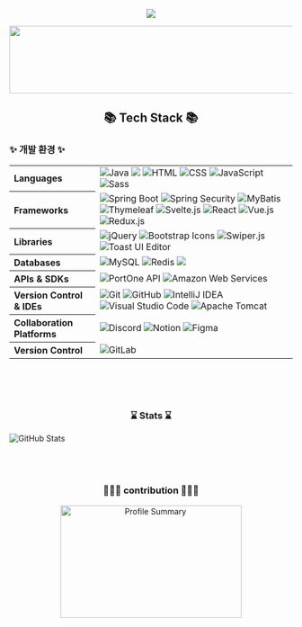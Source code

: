 <p align='center'>
    <img src="https://capsule-render.vercel.app/api?type=waving&color=auto&height=230&section=header&text=Yunii%20GitHub!👋🏻&fontSize=70&animation=fadeIn&fontAlignY=38&desc=&descAlignY=51&descAlign=62"/>
</p>

<a href="https://github.com/devxb/gitanimals">
  <img src="https://render.gitanimals.org/lines/{yunii2222}?pet-id=1" width="1000" height="120"/>
</a>

<div align="center">
	<h2>📚 Tech Stack 📚</h2> 
</div>

<h3> ✨ 개발 환경 ✨ </h3>
<table>
  <tbody>
    <tr>
      <th align="left">Languages</th>
      <td>
        <img alt="Java" src="https://img.shields.io/badge/JAVA-000000?style=for-the-badge&logo=openjdk&logoColor=white"/>
	<img src="https://img.shields.io/badge/c%23-%23239120.svg?style=for-the-badge&logo=c-sharp&logoColor=white"/>
        <img alt="HTML" src="https://img.shields.io/badge/HTML-E34F26?style=for-the-badge&logo=html5&logoColor=white" />
        <img alt="CSS" src="https://img.shields.io/badge/CSS-1572B6?style=for-the-badge&logo=css3&logoColor=white" />
        <img alt="JavaScript" src="https://img.shields.io/badge/javascript-%23323330.svg?style=for-the-badge&logo=javascript&logoColor=%23F7DF1E">
        <img alt="Sass" src="https://img.shields.io/badge/Sass-CC6699?style=for-the-badge&logo=Sass&logoColor=white" />
      </td>
    </tr>
    <tr>
      <th align="left">Frameworks</th>
      <td>
        <img alt="Spring Boot" src="https://img.shields.io/badge/Spring_Boot-6DB33F?style=for-the-badge&logo=spring-boot&logoColor=white" />
        <img alt="Spring Security" src="https://img.shields.io/badge/Spring_Security-6DB33F?style=for-the-badge&logo=spring-security&logoColor=white" />
        <img alt="MyBatis" src="https://img.shields.io/badge/MyBatis-4479A1?style=for-the-badge&logo=mybatis&logoColor=white" />
        <img alt="Thymeleaf" src="https://img.shields.io/badge/Thymeleaf-005F0F?style=for-the-badge&logo=thymeleaf&logoColor=white" />
        <img alt="Svelte.js" src="https://img.shields.io/badge/Svelte.js-FF3E00?style=for-the-badge&logo=tSvelte.js&logoColor=white" />
        <img alt="React" src="https://img.shields.io/badge/React-61DAFB?style=for-the-badge&logo=React&logoColor=white" />
        <img alt="Vue.js" src="https://img.shields.io/badge/Vue.js-4FC08D?style=for-the-badge&logo=Vue.js&logoColor=white" />
        <img alt="Redux.js" src="https://img.shields.io/badge/Redux.js-764ABC?style=for-the-badge&logo=Redux&logoColor=white" />
      </td>
    </tr>
    <tr>
      <th align="left">Libraries</th>
      <td>
        <img alt="jQuery" src="https://img.shields.io/badge/jQuery-0769AD?style=for-the-badge&logo=jquery&logoColor=white" />
        <img alt="Bootstrap Icons" src="https://img.shields.io/badge/bootstrap_icons-white?style=for-the-badge&logo=Bootstrap&logoColor=white&color=712cf9" />
        <img alt="Swiper.js" src="https://img.shields.io/badge/Swiper.js-6332F6?style=for-the-badge&logo=swiper&logoColor=white" />
        <img alt="Toast UI Editor" src="https://img.shields.io/badge/Toast_UI_Editor-7952B3?style=for-the-badge&logo=toast&logoColor=white" />
      </td>
    </tr>
    <tr>
      <th align="left">Databases</th>
      <td>
        <img alt="MySQL" src="https://img.shields.io/badge/MySQL-4479A1?style=for-the-badge&logo=mysql&logoColor=white" />
        <img alt="Redis" src="https://img.shields.io/badge/Redis-DC382D?style=for-the-badge&logo=redis&logoColor=white" />
	<img src="https://img.shields.io/badge/Mssql-CC2927?style=for-the-badge&logo=microsoftsqlserver&logoColor=white"/>
      </td>
    </tr>
    <tr>
      <th align="left">APIs & SDKs</th>
      <td>
        <img alt="PortOne API" src="https://img.shields.io/badge/PortOne_API-f97316?style=for-the-badge&logo=api&logoColor=white" />
        <img alt="Amazon Web Services" src="https://img.shields.io/badge/Amazonwebservices-232F3E?style=for-the-badge&logo=Amazonwebservices&logoColor=white" />
      </td>
    </tr>
    <tr>
      <th align="left">Version Control & IDEs</th>
      <td>
        <img alt="Git" src="https://img.shields.io/badge/Git-F05032?style=for-the-badge&logo=git&logoColor=white" />
        <img alt="GitHub" src="https://img.shields.io/badge/GitHub-181717?style=for-the-badge&logo=github&logoColor=white" />
        <img alt="IntelliJ IDEA" src="https://img.shields.io/badge/IntelliJ_IDEA-000000?style=for-the-badge&logo=intellij-idea&logoColor=white" />
        <img alt="Visual Studio Code" src="https://img.shields.io/badge/VisualStudioCode-007ACC?style=for-the-badge&logo=VisualStudioCode&logoColor=white" />
        <img alt="Apache Tomcat" src="https://img.shields.io/badge/Apachetomcat-F8DC75?style=for-the-badge&logo=Apachetomcat&logoColor=white" />
      </td>
    </tr>
    <tr>
      <th align="left">Collaboration Platforms</th>
      <td>
        <img alt="Discord" src="https://img.shields.io/badge/Discord-%235865F2.svg?style=for-the-badge&logo=discord&logoColor=white" />
        <img alt="Notion" src="https://img.shields.io/badge/Notion-%23000000.svg?style=for-the-badge&logo=notion&logoColor=white" />
        <img alt="Figma" src="https://img.shields.io/badge/figma-%23F24E1E.svg?style=for-the-badge&logo=figma&logoColor=white" />
      </td>
    </tr>
    <tr>
      <th align="left">Version Control</th>
      <td>
        <img alt="GitLab" src="https://img.shields.io/badge/GitLab-FC6D26?style=for-the-badge&logo=GitLab&logoColor=white" />
      </td>
    </tr>
  </tbody>
</table>
<br/>
<br/>
<br/>
<div align="center">
	<h3> ⌛️ Stats ⌛️ </h2> 
</div>
<div align="center">
    <div style="width: 900px; display: flex; flex-direction: column; align-items: center;">
        <div style="display: flex; justify-content: space-between; width: 100%;">
            <img src="https://github-readme-stats.vercel.app/api?username=yunii2222&show_icons=true&theme=solarized-light" alt="GitHub Stats" height: 200px;">
            <img src="https://github-readme-stats.vercel.app/api/top-langs/?username=anuraghazra&layout=compact&theme=solarized-light" alt="Top Languages"height: 200px;">
        </div>
    </div>
</div>
<br/>
<br/>
<br/>
<div align="center">
	<h3> 👩🏻‍💻 contribution 👩🏻‍💻 </h3>  
</div>
<div align="center">
	<div style="width: 100%; margin-top: 10px;">
	    <img src="https://github-profile-summary-cards.vercel.app/api/cards/profile-details?username=yunii2222&theme=solarized" alt="Profile Summary" style="width: 80%; height: 200px;">
	</div>
</div>


<br/>
<br/>
<br/>
<br/>
<!-- <div align="center">
	<img src="https://capsule-render.vercel.app/api?type=waving&color=auto&height=200&section=footer">
</div> -->


